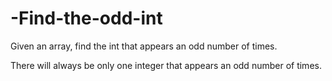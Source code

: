 # -Find-the-odd-int
Given an array, find the int that appears an odd number of times.

There will always be only one integer that appears an odd number of times.
